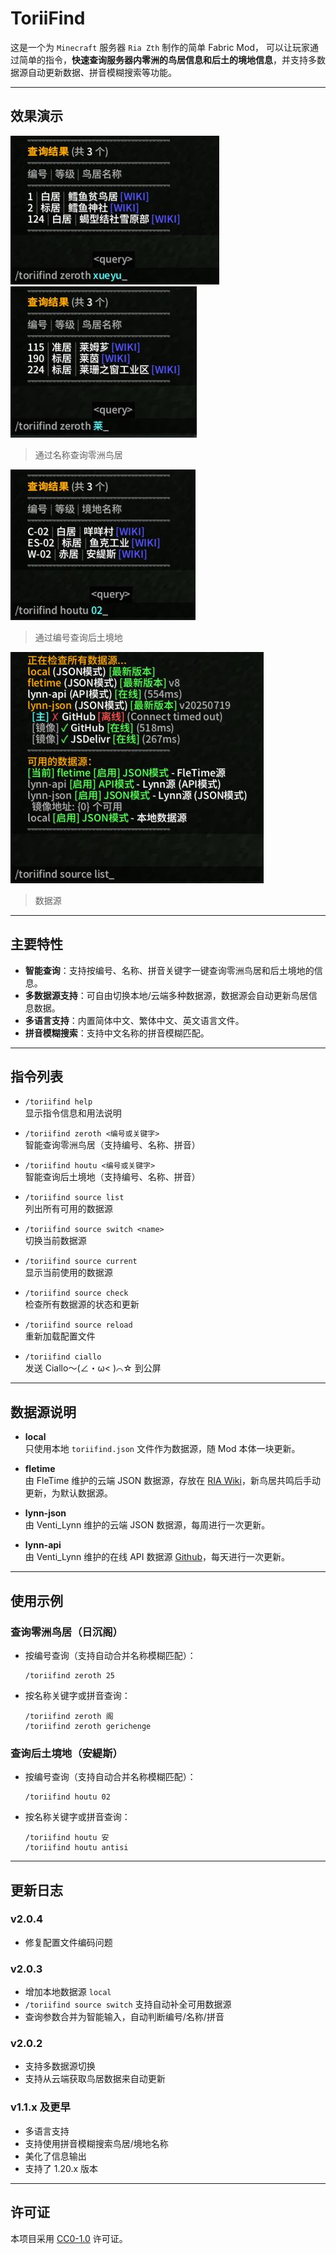 # ToriiFind

这是一个为 `Minecraft` 服务器 `Ria Zth` 制作的简单 Fabric Mod，
可以让玩家通过简单的指令，**快速查询服务器内零洲的鸟居信息和后土的境地信息**，并支持多数据源自动更新数据、拼音模糊搜索等功能。

---

## 效果演示

![通过名称查询零洲鸟居](./example/example1.jpg)
![通过名称查询零洲鸟居](./example/example2.jpg)

> 通过名称查询零洲鸟居

![通过编号查询后土境地](./example/example3.jpg)

> 通过编号查询后土境地

![数据源](./example/example4.jpg)

> 数据源

---

## 主要特性

- **智能查询**：支持按编号、名称、拼音关键字一键查询零洲鸟居和后土境地的信息。
- **多数据源支持**：可自由切换本地/云端多种数据源，数据源会自动更新鸟居信息数据。
- **多语言支持**：内置简体中文、繁体中文、英文语言文件。
- **拼音模糊搜索**：支持中文名称的拼音模糊匹配。

---

## 指令列表

- `/toriifind help`  
  显示指令信息和用法说明

- `/toriifind zeroth <编号或关键字>`  
  智能查询零洲鸟居（支持编号、名称、拼音）

- `/toriifind houtu <编号或关键字>`  
  智能查询后土境地（支持编号、名称、拼音）

- `/toriifind source list`  
  列出所有可用的数据源

- `/toriifind source switch <name>`  
  切换当前数据源

- `/toriifind source current`  
  显示当前使用的数据源

- `/toriifind source check`  
  检查所有数据源的状态和更新

- `/toriifind source reload`  
  重新加载配置文件

- `/toriifind ciallo`  
  发送 Ciallo～(∠・ω< )⌒☆ 到公屏

---

## 数据源说明

- **local**  
  只使用本地 `toriifind.json` 文件作为数据源，随 Mod 本体一块更新。

- **fletime**  
  由 FleTime 维护的云端 JSON 数据源，存放在 [RIA Wiki](https://wiki.ria.red/wiki/%E7%94%A8%E6%88%B7:FleTime/toriifind.json?action=raw)，新鸟居共鸣后手动更新，为默认数据源。

- **lynn-json**  
  由 Venti_Lynn 维护的云端 JSON 数据源，每周进行一次更新。

- **lynn-api**  
  由 Venti_Lynn 维护的在线 API 数据源 [Github](https://github.com/RainC7/RIA_Data)，每天进行一次更新。

---

## 使用示例

### 查询零洲鸟居（日沉阁）

- 按编号查询（支持自动合并名称模糊匹配）：
  ```
  /toriifind zeroth 25
  ```

- 按名称关键字或拼音查询：
  ```
  /toriifind zeroth 阁
  /toriifind zeroth gerichenge
  ```

### 查询后土境地（安緹斯）

- 按编号查询（支持自动合并名称模糊匹配）：
  ```
  /toriifind houtu 02
  ```

- 按名称关键字或拼音查询：
  ```
  /toriifind houtu 安
  /toriifind houtu antisi
  ```

---

## 更新日志

### v2.0.4
- 修复配置文件编码问题

### v2.0.3
- 增加本地数据源 `local`
- `/toriifind source switch` 支持自动补全可用数据源
- 查询参数合并为智能输入，自动判断编号/名称/拼音

### v2.0.2
- 支持多数据源切换
- 支持从云端获取鸟居数据来自动更新

### v1.1.x 及更早
- 多语言支持
- 支持使用拼音模糊搜索鸟居/境地名称
- 美化了信息输出
- 支持了 1.20.x 版本

---

## 许可证

本项目采用 [CC0-1.0](LICENSE) 许可证。
